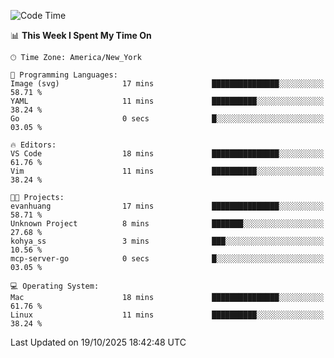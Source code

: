 

<!--START_SECTION:waka-->
![Code Time](http://img.shields.io/badge/Code%20Time-1%2C081%20hrs%2056%20mins-blue)

📊 **This Week I Spent My Time On** 

```text
🕑︎ Time Zone: America/New_York

💬 Programming Languages: 
Image (svg)              17 mins             ███████████████░░░░░░░░░░   58.71 % 
YAML                     11 mins             ██████████░░░░░░░░░░░░░░░   38.24 % 
Go                       0 secs              █░░░░░░░░░░░░░░░░░░░░░░░░   03.05 % 

🔥 Editors: 
VS Code                  18 mins             ███████████████░░░░░░░░░░   61.76 % 
Vim                      11 mins             ██████████░░░░░░░░░░░░░░░   38.24 % 

🐱‍💻 Projects: 
evanhuang                17 mins             ███████████████░░░░░░░░░░   58.71 % 
Unknown Project          8 mins              ███████░░░░░░░░░░░░░░░░░░   27.68 % 
kohya_ss                 3 mins              ███░░░░░░░░░░░░░░░░░░░░░░   10.56 % 
mcp-server-go            0 secs              █░░░░░░░░░░░░░░░░░░░░░░░░   03.05 % 

💻 Operating System: 
Mac                      18 mins             ███████████████░░░░░░░░░░   61.76 % 
Linux                    11 mins             ██████████░░░░░░░░░░░░░░░   38.24 % 
```


 Last Updated on 19/10/2025 18:42:48 UTC
<!--END_SECTION:waka-->
